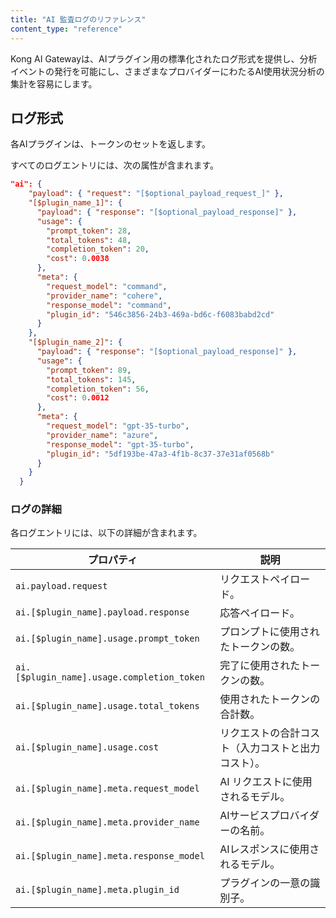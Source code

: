 ```yaml
---
title: "AI 監査ログのリファレンス"
content_type: "reference"
---
```

Kong AI Gatewayは、AIプラグイン用の標準化されたログ形式を提供し、分析イベントの発行を可能にし、さまざまなプロバイダーにわたるAI使用状況分析の集計を容易にします。

ログ形式
----

各AIプラグインは、トークンのセットを返します。

すべてのログエントリには、次の属性が含まれます。

```json
"ai": {
    "payload": { "request": "[$optional_payload_request_]" },
    "[$plugin_name_1]": {
      "payload": { "response": "[$optional_payload_response]" },
      "usage": {
        "prompt_token": 28,
        "total_tokens": 48,
        "completion_token": 20,
        "cost": 0.0038
      },
      "meta": {
        "request_model": "command",
        "provider_name": "cohere",
        "response_model": "command",
        "plugin_id": "546c3856-24b3-469a-bd6c-f6083babd2cd"
      }
    },
    "[$plugin_name_2]": {
      "payload": { "response": "[$optional_payload_response]" },
      "usage": {
        "prompt_token": 89,
        "total_tokens": 145,
        "completion_token": 56,
        "cost": 0.0012
      },
      "meta": {
        "request_model": "gpt-35-turbo",
        "provider_name": "azure",
        "response_model": "gpt-35-turbo",
        "plugin_id": "5df193be-47a3-4f1b-8c37-37e31af0568b"
      }
    }
  }

```

### ログの詳細

各ログエントリには、以下の詳細が含まれます。

|                   プロパティ                    |            説明             |
|--------------------------------------------|---------------------------|
| `ai.payload.request`                       | リクエストペイロード。               |
| `ai.[$plugin_name].payload.response`       | 応答ペイロード。                  |
| `ai.[$plugin_name].usage.prompt_token`     | プロンプトに使用されたトークンの数。        |
| `ai.[$plugin_name].usage.completion_token` | 完了に使用されたトークンの数。           |
| `ai.[$plugin_name].usage.total_tokens`     | 使用されたトークンの合計数。            |
| `ai.[$plugin_name].usage.cost`             | リクエストの合計コスト（入力コストと出力コスト）。 |
| `ai.[$plugin_name].meta.request_model`     | AI リクエストに使用されるモデル。        |
| `ai.[$plugin_name].meta.provider_name`     | AIサービスプロバイダーの名前。          |
| `ai.[$plugin_name].meta.response_model`    | AIレスポンスに使用されるモデル。         |
| `ai.[$plugin_name].meta.plugin_id`         | プラグインの一意の識別子。             |

